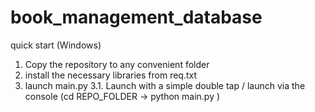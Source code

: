 # book_management_database

quick start (Windows)
1. Copy the repository to any convenient folder
2. install the necessary libraries from req.txt
3. launch main.py
3.1. Launch with a simple double tap / launch via the console (cd REPO_FOLDER -> python main.py )
